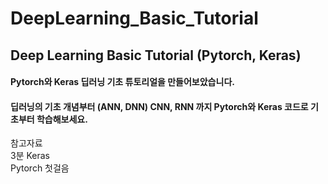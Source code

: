 # DeepLearning_Basic_Tutorial
## Deep Learning Basic Tutorial (Pytorch, Keras)

#### Pytorch와 Keras 딥러닝 기초 튜토리얼을 만들어보았습니다.

#### 딥러닝의 기초 개념부터 (ANN, DNN) CNN, RNN 까지 Pytorch와 Keras 코드로 기초부터 학습해보세요.


참고자료 <br>
3분 Keras<br>
Pytorch 첫걸음
